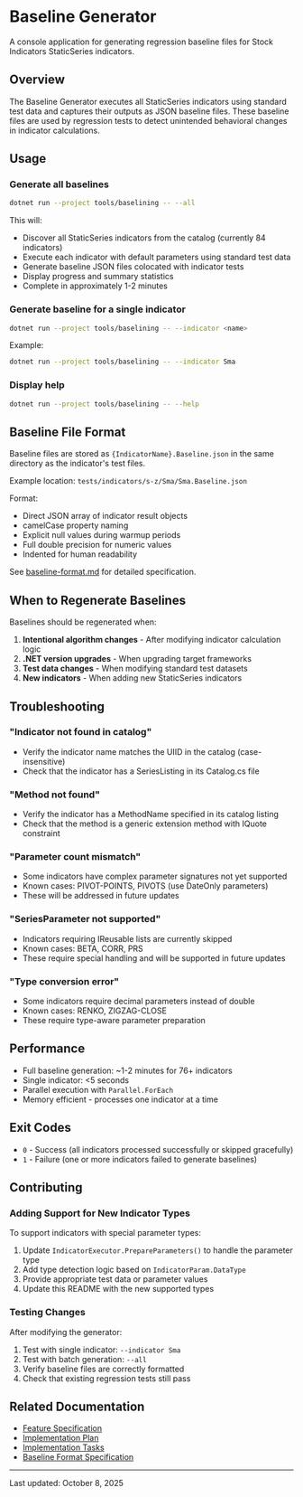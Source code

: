 # Baseline Generator

A console application for generating regression baseline files for Stock Indicators StaticSeries indicators.

## Overview

The Baseline Generator executes all StaticSeries indicators using standard test data and captures their outputs as JSON baseline files. These baseline files are used by regression tests to detect unintended behavioral changes in indicator calculations.

## Usage

### Generate all baselines

```bash
dotnet run --project tools/baselining -- --all
```

This will:

- Discover all StaticSeries indicators from the catalog (currently 84 indicators)
- Execute each indicator with default parameters using standard test data
- Generate baseline JSON files colocated with indicator tests
- Display progress and summary statistics
- Complete in approximately 1-2 minutes

### Generate baseline for a single indicator

```bash
dotnet run --project tools/baselining -- --indicator <name>
```

Example:

```bash
dotnet run --project tools/baselining -- --indicator Sma
```

### Display help

```bash
dotnet run --project tools/baselining -- --help
```

## Baseline File Format

Baseline files are stored as `{IndicatorName}.Baseline.json` in the same directory as the indicator's test files.

Example location: `tests/indicators/s-z/Sma/Sma.Baseline.json`

Format:

- Direct JSON array of indicator result objects
- camelCase property naming
- Explicit null values during warmup periods
- Full double precision for numeric values
- Indented for human readability

See [baseline-format.md](../../../specs/002-regression-baselines/baseline-format.md) for detailed specification.

## When to Regenerate Baselines

Baselines should be regenerated when:

1. **Intentional algorithm changes** - After modifying indicator calculation logic
2. **.NET version upgrades** - When upgrading target frameworks
3. **Test data changes** - When modifying standard test datasets
4. **New indicators** - When adding new StaticSeries indicators

## Troubleshooting

### "Indicator not found in catalog"

- Verify the indicator name matches the UIID in the catalog (case-insensitive)
- Check that the indicator has a SeriesListing in its Catalog.cs file

### "Method not found"

- Verify the indicator has a MethodName specified in its catalog listing
- Check that the method is a generic extension method with IQuote constraint

### "Parameter count mismatch"

- Some indicators have complex parameter signatures not yet supported
- Known cases: PIVOT-POINTS, PIVOTS (use DateOnly parameters)
- These will be addressed in future updates

### "SeriesParameter not supported"

- Indicators requiring IReusable lists are currently skipped
- Known cases: BETA, CORR, PRS
- These require special handling and will be supported in future updates

### "Type conversion error"

- Some indicators require decimal parameters instead of double
- Known cases: RENKO, ZIGZAG-CLOSE
- These require type-aware parameter preparation

## Performance

- Full baseline generation: ~1-2 minutes for 76+ indicators
- Single indicator: <5 seconds
- Parallel execution with `Parallel.ForEach`
- Memory efficient - processes one indicator at a time

## Exit Codes

- `0` - Success (all indicators processed successfully or skipped gracefully)
- `1` - Failure (one or more indicators failed to generate baselines)

## Contributing

### Adding Support for New Indicator Types

To support indicators with special parameter types:

1. Update `IndicatorExecutor.PrepareParameters()` to handle the parameter type
2. Add type detection logic based on `IndicatorParam.DataType`
3. Provide appropriate test data or parameter values
4. Update this README with the new supported types

### Testing Changes

After modifying the generator:

1. Test with single indicator: `--indicator Sma`
2. Test with batch generation: `--all`
3. Verify baseline files are correctly formatted
4. Check that existing regression tests still pass

## Related Documentation

- [Feature Specification](../../../specs/002-regression-baselines/spec.md)
- [Implementation Plan](../../../specs/002-regression-baselines/plan.md)
- [Implementation Tasks](../../../specs/002-regression-baselines/tasks.md)
- [Baseline Format Specification](../../../specs/002-regression-baselines/baseline-format.md)

---
Last updated: October 8, 2025
